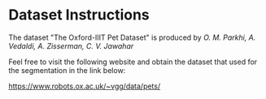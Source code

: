 # Dataset Instructions
The dataset "The Oxford-IIIT Pet Dataset" is produced by _O. M. Parkhi, A. Vedaldi, A. Zisserman, C. V. Jawahar_

Feel free to visit the following website and obtain the dataset that used for the segmentation in the link below:

https://www.robots.ox.ac.uk/~vgg/data/pets/
